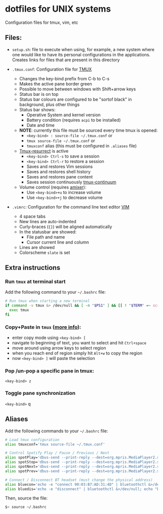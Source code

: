 # dotfiles for UNIX systems

Configuration files for tmux, vim, etc

## Files:
- `setup.sh`: file to execute when using, for example, a new system where one would like to have its personal configurations in the applications. Creates links for files that are present in this directory

- `.tmux.conf`: Configuration file for [TMUX](https://github.com/tmux/tmux)
	- Changes the key-bind prefix from C-b to C-s
	- Makes the active pane border green
	- Possible to move between windows with Shift+arrow keys
    - Status bar is on top
    - Status bar colours are configured to be "sortof black" in background, plus other things
    - Status bar shows:
        - Operative System and kernel version
        - Battery condition (requires `acpi` to be installed)
        - Date and time
    - **NOTE**: currently this file must be sourced every time tmux is opened:
        - `<key-bind> : source-file ~/.tmux.conf` or
        - `tmux source-file ~/.tmux.conf` or
        - `tmuxconf` alias (this must be configured in `.aliases` file)
    - [Tmux-resurrect](https://github.com/tmux-plugins/tmux-resurrect) is active
        - `<key-bind> Ctrl-s` to save a session
        - `<key-bind> Ctrl-r` to restore a session
        - Saves and restores Vim sessions
        - Saves and restores shell history
        - Saves and restores pane content
        - Saves session continuously [tmux-continuum](https://github.com/tmux-plugins/tmux-continuum)
    - Volume control (requires [amixer](https://linux.die.net/man/1/amixer)):
        - Use `<key-bind>+u` to increase volume
        - Use `<key-bind>+j` to decrease volume

- `.vimrc`: Configuration for the command line text editor [VIM](https://www.vim.org)
    - 4 space tabs
    - New lines are auto-indented
    - Curly-braces (`{}`) will be aligned automatically
    - In the statusbar are showed:
        - File path and name
        - Cursor current line and column
    - Lines are showed
    - Colorscheme `slate` is set

## Extra instructions

### Run `tmux` at terminal start

Add the following command to your `~/.bashrc` file:
```bash
# Run tmux when starting a new terminal
if command -v tmux &> /dev/null && [ -n "$PS1" ] && [[ ! "$TERM" =~ screen ]] && [[ ! "$TERM" =~ tmux ]] && [ -z "$TMUX" ]; then
  exec tmux
fi
```

### Copy+Paste in `tmux` ([more info](https://awhan.wordpress.com/2010/06/20/copy-paste-in-tmux/)):

- enter copy mode using `<key-bind> [`
- navigate to beginning of text, you want to select and hit `Ctrl+space`
- move around using arrow keys to select region
- when you reach end of region simply hit `Alt+w` to copy the region
- now `<key-bind> ]` will paste the selection

### Pop /un-pop a specific pane in tmux:
`<key-bind> z`

### Toggle pane synchronization
`<key-bind>` q

## Aliases

Add the following commands to your `~/.bashrc` file:
```bash
# Load tmux configuration
alias tmuxconf='tmux source-file ~/.tmux.conf'

# Control Spotify Play / Pause / Previous / Next
alias spotPlay='dbus-send --print-reply --dest=org.mpris.MediaPlayer2.spotify /org/mpris/MediaPlayer2 org.mpris.MediaPlayer2.Player.PlayPause &>/dev/null'
alias spotStop='dbus-send --print-reply --dest=org.mpris.MediaPlayer2.spotify /org/mpris/MediaPlayer2 org.mpris.MediaPlayer2.Player.Stop &>/dev/null'
alias spotNext='dbus-send --print-reply --dest=org.mpris.MediaPlayer2.spotify /org/mpris/MediaPlayer2 org.mpris.MediaPlayer2.Player.Next &>/dev/null'
alias spotPrev='dbus-send --print-reply --dest=org.mpris.MediaPlayer2.spotify /org/mpris/MediaPlayer2 org.mpris.MediaPlayer2.Player.Previous &>/dev/null'

# Connect / Disconnect BT headset (must change the physical address)
alias bluecon='echo -e "connect 90:03:B7:AD:31:4D" | bluetoothctl &>/dev/null; echo "Connected"'
alias bluedis='echo -e "disconnect" | bluetoothctl &>/dev/null; echo "Disconnected"'
```

Then, source the file:
```bash
$> source ~/.bashrc
```
